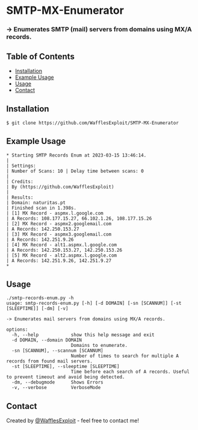# SMTP-MX-Enumerator
 ### -> Enumerates SMTP (mail) servers from domains using MX/A records.
## Table of Contents
* [Installation](#installation)
* [Example Usage](#Example-Usage)
* [Usage](#Usage)
* [Contact](#contact)

## Installation
 ```
 $ git clone https://github.com/WafflesExploit/SMTP-MX-Enumerator
 ```

## Example Usage
```
* Starting SMTP Records Enum at 2023-03-15 13:46:14.
| 
| Settings:
| Number of Scans: 10 | Delay time between scans: 0
|
| Credits:
| By (https://github.com/WafflesExploit)
| 
| Results:
| Domain: naturitas.pt 
| Finished scan in 1.398s.
| [1] MX Record - aspmx.l.google.com
| A Records: 108.177.15.27, 66.102.1.26, 108.177.15.26
| [2] MX Record - aspmx2.googlemail.com
| A Records: 142.250.153.27
| [3] MX Record - aspmx3.googlemail.com
| A Records: 142.251.9.26
| [4] MX Record - alt1.aspmx.l.google.com
| A Records: 142.250.153.27, 142.250.153.26
| [5] MX Record - alt2.aspmx.l.google.com
| A Records: 142.251.9.26, 142.251.9.27
*
```

## Usage
```
./smtp-records-enum.py -h                    
usage: smtp-records-enum.py [-h] [-d DOMAIN] [-sn [SCANNUM]] [-st [SLEEPTIME]] [-dm] [-v]

-> Enumerates mail servers from domains using MX/A records.

options:
  -h, --help            show this help message and exit
  -d DOMAIN, --domain DOMAIN
                        Domains to enumerate.
  -sn [SCANNUM], --scannum [SCANNUM]
                        Number of times to search for multiple A records from found mail servers.
  -st [SLEEPTIME], --sleeptime [SLEEPTIME]
                        Time before each search of A records. Useful to prevent timeout and avoid being detected.
  -dm, --debugmode      Shows Errors
  -v, --verbose         VerboseMode
```

## Contact
Created by [@WafflesExploit](https://github.com/WafflesExploit) - feel free to contact me!
